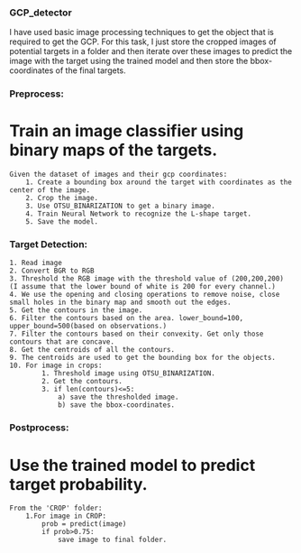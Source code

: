 ### GCP_detector

I have used basic image processing techniques to get the object that is required to get the GCP.
For this task, I just store the cropped images of potential targets in a folder and then iterate over these images to 
predict the image with the target using the trained model and then store the bbox-coordinates of the final targets.  


### Preprocess:
# Train an image classifier using binary maps of the targets.
	
	Given the dataset of images and their gcp coordinates:
		1. Create a bounding box around the target with coordinates as the center of the image.
		2. Crop the image.
		3. Use OTSU_BINARIZATION to get a binary image.
		4. Train Neural Network to recognize the L-shape target.
		5. Save the model.

### Target Detection:
	
	1. Read image
	2. Convert BGR to RGB
	3. Threshold the RGB image with the threshold value of (200,200,200) (I assume that the lower bound of white is 200 for every channel.)
	4. We use the opening and closing operations to remove noise, close small holes in the binary map and smooth out the edges.
	5. Get the contours in the image.
	6. Filter the contours based on the area. lower_bound=100, upper_bound=500(based on observations.)
	7. Filter the contours based on their convexity. Get only those contours that are concave.
	8. Get the centroids of all the contours.
	9. The centroids are used to get the bounding box for the objects.
	10. For image in crops:
			1. Threshold image using OTSU_BINARIZATION.
			2. Get the contours.
			3. if len(contours)<=5:
				a) save the thresholded image.
				b) save the bbox-coordinates.


### Postprocess:
# Use the trained model to predict target probability.

 	From the 'CROP' folder:
 		1.For image in CROP:
 			prob = predict(image)
 			if prob>0.75:
 				save image to final folder.







